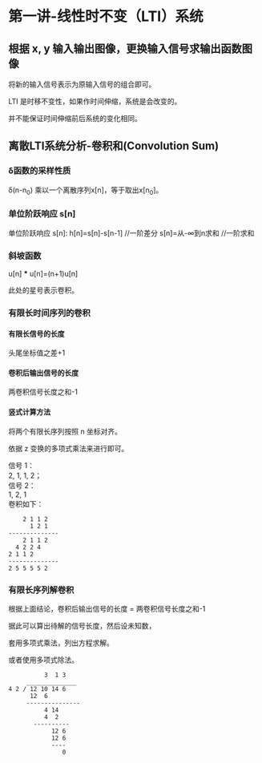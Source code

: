 # 第一讲-线性时不变（LTI）系统
## 根据 x, y 输入输出图像，更换输入信号求输出函数图像
将新的输入信号表示为原输入信号的组合即可。

LTI 是时移不变性，如果作时间伸缩，系统是会改变的。

并不能保证时间伸缩前后系统的变化相同。
## 离散LTI系统分析-卷积和(Convolution Sum)
### &delta;函数的采样性质
&delta;(n-n<sub>0</sub>) 乘以一个离散序列x[n]，等于取出x[n<sub>0</sub>]。
### 单位阶跃响应 s[n]
单位阶跃响应 s[n]:
h[n]=s[n]-s[n-1] //一阶差分
s[n]=从-∞到n求和 //一阶求和
### 斜坡函数
u[n] __\*__ u[n]=(n+1)u[n]

此处的星号表示卷积。
### 有限长时间序列的卷积
#### 有限长信号的长度
头尾坐标值之差+1
#### 卷积后输出信号的长度
两卷积信号长度之和-1
#### 竖式计算方法
将两个有限长序列按照 n 坐标对齐。

依据 z 变换的多项式乘法来进行即可。

信号 1：<br>
2, 1, 1, 2；<br>
信号 2：<br>
1, 2, 1<br>
卷积如下：<br>
```
    2 1 1 2
      1 2 1
--------------
    2 1 1 2
  4 2 2 4
2 1 1 2
--------------
2 5 5 5 5 2
```
### 有限长序列解卷积
根据上面结论，卷积后输出信号的长度 = 两卷积信号长度之和-1

据此可以算出待解的信号长度，然后设未知数，

套用多项式乘法，列出方程求解。

或者使用多项式除法。
```
          3  1 3
     ______________
4 2 / 12 10 14 6
      12  6
     ---------------
          4 14
          4  2
       ----------
            12 6
            12 6
            ----
               0
```
